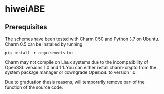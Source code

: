 # hiweiABE
## Prerequisites
The schemes have been tested with Charm 0.50 and Python 3.7 on Ubuntu. Charm 0.5 can be installed by running 

``` 
pip install -r requirements.txt
```

Charm may not compile on Linux systems due to the incompatibility of OpenSSL versions 1.0 and 1.1. You can either install charm-crypto from the system package manager or downgrade OpenSSL to version 1.0.

Due to graduation thesis reasons, will temporarily remove part of the function of the source code.
